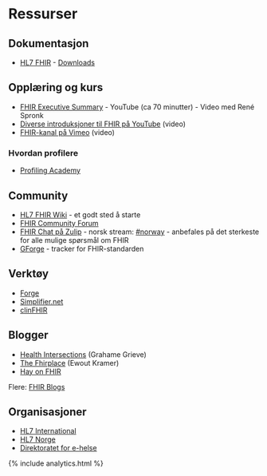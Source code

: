 # Ressurser

## Dokumentasjon

* [HL7 FHIR](https://www.hl7.org/fhir/) - [Downloads](http://hl7.org/fhir/downloads.html)

## Opplæring og kurs

* [FHIR Executive Summary](https://youtu.be/YKr-MpptnYU?t=465) - YouTube (ca 70 minutter) - Video med René Spronk
* [Diverse introduksjoner til FHIR på YouTube](https://www.youtube.com/results?search_query=fhir+introduction) (video)
* [FHIR-kanal på Vimeo](https://vimeo.com/channels/hl7fhir) (video)

### Hvordan profilere

* [Profiling Academy](https://simplifier.net/guide/profilingacademy/modules)

## Community

* [HL7 FHIR Wiki](http://wiki.hl7.org/index.php?title=FHIR) - et godt sted å starte
* [FHIR Community Forum](http://community.fhir.org/)
* [FHIR Chat på Zulip](https://chat.fhir.org/login/) - norsk stream: [#norway](https://chat.fhir.org/#narrow/stream/179226-norway) - anbefales på det sterkeste for alle mulige spørsmål om FHIR
* [GForge](https://gforge.hl7.org/gf/project/fhir/) - tracker for FHIR-standarden

## Verktøy

* [Forge](https://fhir.furore.com/forge/)
* [Simplifier.net](https://simplifier.net/)
* [clinFHIR](http://clinfhir.com/)

## Blogger

* [Health Intersections](http://www.healthintersections.com.au/) (Grahame Grieve)
* [The Fhirplace](https://thefhirplace.com/) (Ewout Kramer)
* [Hay on FHIR](https://fhirblog.com/)

Flere: [FHIR Blogs](http://wiki.hl7.org/index.php?title=FHIR_Blogs)

## Organisasjoner

* [HL7 International](http://www.hl7.org/)
* [HL7 Norge](https://www.hl7.no/)
* [Direktoratet for e-helse](https://www.ehelse.no)

{% include analytics.html %}
